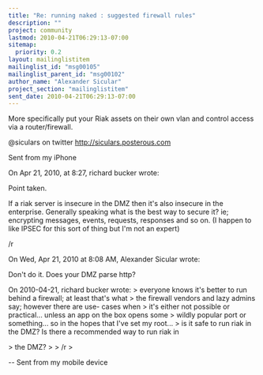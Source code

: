 ```yaml
---
title: "Re: running naked : suggested firewall rules"
description: ""
project: community
lastmod: 2010-04-21T06:29:13-07:00
sitemap:
  priority: 0.2
layout: mailinglistitem
mailinglist_id: "msg00105"
mailinglist_parent_id: "msg00102"
author_name: "Alexander Sicular"
project_section: "mailinglistitem"
sent_date: 2010-04-21T06:29:13-07:00
---
```



More specifically put your Riak assets on their own vlan and control 
access via a router/firewall.

@siculars on twitter
http://siculars.posterous.com

Sent from my iPhone

On Apr 21, 2010, at 8:27, richard bucker  wrote:


Point taken.

If a riak server is insecure in the DMZ then it's also insecure in 
the enterprise. Generally speaking what is the best way to secure 
it? ie; encrypting messages, events, requests, responses and so on. 
(I happen to like IPSEC for this sort of thing but I'm not an expert)


/r

On Wed, Apr 21, 2010 at 8:08 AM, Alexander Sicular 
 wrote:

Don't do it. Does your DMZ parse http?

On 2010-04-21, richard bucker  wrote:
&gt; everyone knows it's better to run behind a firewall; at least 
that's what
&gt; the firewall vendors and lazy admins say; however there are use- 
cases when
&gt; it's either not possible or practical... unless an app on the box 
opens some
&gt; wildly popular port or something... so in the hopes that I've set 
my root...
&gt; is it safe to run riak in the DMZ? Is there a recommended way to 
run riak in

&gt; the DMZ?
&gt;
&gt; /r
&gt;

--
Sent from my mobile device
